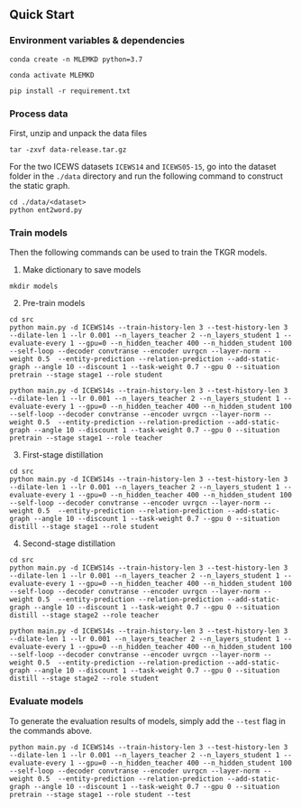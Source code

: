## Quick Start

### Environment variables & dependencies
```
conda create -n MLEMKD python=3.7

conda activate MLEMKD

pip install -r requirement.txt
```

### Process data
First, unzip and unpack the data files 
```
tar -zxvf data-release.tar.gz
```
For the two ICEWS datasets `ICEWS14` and `ICEWS05-15`, go into the dataset folder in the `./data` directory and run the following command to construct the static graph.
```
cd ./data/<dataset>
python ent2word.py
```

### Train models
Then the following commands can be used to train the TKGR models. 

1. Make dictionary to save models
```
mkdir models
```

2. Pre-train models
```
cd src
python main.py -d ICEWS14s --train-history-len 3 --test-history-len 3 --dilate-len 1 --lr 0.001 --n_layers_teacher 2 --n_layers_student 1 --evaluate-every 1 --gpu=0 --n_hidden_teacher 400 --n_hidden_student 100 --self-loop --decoder convtranse --encoder uvrgcn --layer-norm --weight 0.5  --entity-prediction --relation-prediction --add-static-graph --angle 10 --discount 1 --task-weight 0.7 --gpu 0 --situation pretrain --stage stage1 --role student

python main.py -d ICEWS14s --train-history-len 3 --test-history-len 3 --dilate-len 1 --lr 0.001 --n_layers_teacher 2 --n_layers_student 1 --evaluate-every 1 --gpu=0 --n_hidden_teacher 400 --n_hidden_student 100 --self-loop --decoder convtranse --encoder uvrgcn --layer-norm --weight 0.5  --entity-prediction --relation-prediction --add-static-graph --angle 10 --discount 1 --task-weight 0.7 --gpu 0 --situation pretrain --stage stage1 --role teacher
```

3. First-stage distillation
```
cd src
python main.py -d ICEWS14s --train-history-len 3 --test-history-len 3 --dilate-len 1 --lr 0.001 --n_layers_teacher 2 --n_layers_student 1 --evaluate-every 1 --gpu=0 --n_hidden_teacher 400 --n_hidden_student 100 --self-loop --decoder convtranse --encoder uvrgcn --layer-norm --weight 0.5  --entity-prediction --relation-prediction --add-static-graph --angle 10 --discount 1 --task-weight 0.7 --gpu 0 --situation distill --stage stage1 --role student
```

4. Second-stage distillation
```
cd src
python main.py -d ICEWS14s --train-history-len 3 --test-history-len 3 --dilate-len 1 --lr 0.001 --n_layers_teacher 2 --n_layers_student 1 --evaluate-every 1 --gpu=0 --n_hidden_teacher 400 --n_hidden_student 100 --self-loop --decoder convtranse --encoder uvrgcn --layer-norm --weight 0.5  --entity-prediction --relation-prediction --add-static-graph --angle 10 --discount 1 --task-weight 0.7 --gpu 0 --situation distill --stage stage2 --role teacher

python main.py -d ICEWS14s --train-history-len 3 --test-history-len 3 --dilate-len 1 --lr 0.001 --n_layers_teacher 2 --n_layers_student 1 --evaluate-every 1 --gpu=0 --n_hidden_teacher 400 --n_hidden_student 100 --self-loop --decoder convtranse --encoder uvrgcn --layer-norm --weight 0.5  --entity-prediction --relation-prediction --add-static-graph --angle 10 --discount 1 --task-weight 0.7 --gpu 0 --situation distill --stage stage2 --role student
```


### Evaluate models
To generate the evaluation results of models, simply add the `--test` flag in the commands above. 

```
python main.py -d ICEWS14s --train-history-len 3 --test-history-len 3 --dilate-len 1 --lr 0.001 --n_layers_teacher 2 --n_layers_student 1 --evaluate-every 1 --gpu=0 --n_hidden_teacher 400 --n_hidden_student 100 --self-loop --decoder convtranse --encoder uvrgcn --layer-norm --weight 0.5  --entity-prediction --relation-prediction --add-static-graph --angle 10 --discount 1 --task-weight 0.7 --gpu 0 --situation pretrain --stage stage1 --role student --test
```
